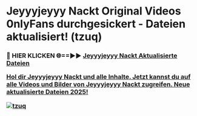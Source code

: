 # Jeyyyjeyyy Nackt Original Videos 0nlyFans durchgesickert - Dateien aktualisiert! (tzuq)

<h3>🔴 HIER KLICKEN 🌐==►► <a href="https://tinyurl.com/h6vf6nb8" rel="nofollow">Jeyyyjeyyy Nackt Aktualisierte Dateien

Hol dir Jeyyyjeyyy Nackt und alle Inhalte. Jetzt kannst du auf alle Videos und Bilder von Jeyyyjeyyy Nackt zugreifen. Neue aktualisierte Dateien 2025!

[![tzuq](https://i.imgur.com/sD4kR3V.gif)](https://tinyurl.com/h6vf6nb8)
